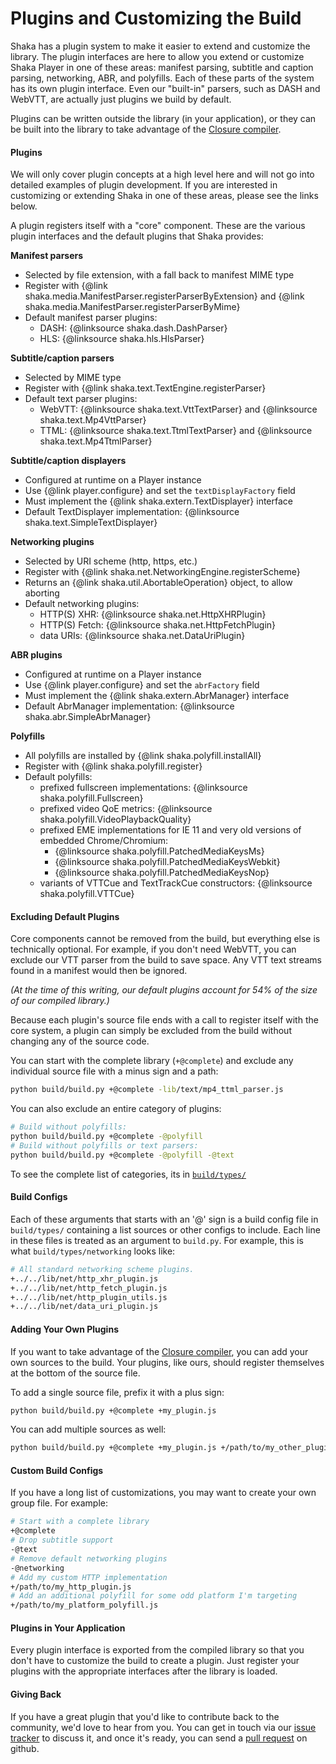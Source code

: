 # Plugins and Customizing the Build

Shaka has a plugin system to make it easier to extend and customize the
library. The plugin interfaces are here to allow you extend or customize Shaka
Player in one of these areas: manifest parsing, subtitle and caption parsing,
networking, ABR, and polyfills.  Each of these parts of the system has its own
plugin interface. Even our "built-in" parsers, such as DASH and WebVTT, are
actually just plugins we build by default.

Plugins can be written outside the library (in your application), or
they can be built into the library to take advantage of the [Closure compiler].

[Closure compiler]: https://github.com/google/closure-compiler


#### Plugins

We will only cover plugin concepts at a high level here and will not go into
detailed examples of plugin development.  If you are interested in customizing
or extending Shaka in one of these areas, please see the links below.

A plugin registers itself with a "core" component.  These are the various
plugin interfaces and the default plugins that Shaka provides:

__Manifest parsers__
  - Selected by file extension, with a fall back to manifest MIME type
  - Register with {@link shaka.media.ManifestParser.registerParserByExtension}
    and {@link shaka.media.ManifestParser.registerParserByMime}
  - Default manifest parser plugins:
    - DASH: {@linksource shaka.dash.DashParser}
    - HLS: {@linksource shaka.hls.HlsParser}

__Subtitle/caption parsers__
  - Selected by MIME type
  - Register with {@link shaka.text.TextEngine.registerParser}
  - Default text parser plugins:
    - WebVTT: {@linksource shaka.text.VttTextParser} and
      {@linksource shaka.text.Mp4VttParser}
    - TTML: {@linksource shaka.text.TtmlTextParser} and
      {@linksource shaka.text.Mp4TtmlParser}

__Subtitle/caption displayers__
  - Configured at runtime on a Player instance
  - Use {@link player.configure} and set the `textDisplayFactory` field
  - Must implement the {@link shaka.extern.TextDisplayer} interface
  - Default TextDisplayer implementation:
    {@linksource shaka.text.SimpleTextDisplayer}

__Networking plugins__
  - Selected by URI scheme (http, https, etc.)
  - Register with {@link shaka.net.NetworkingEngine.registerScheme}
  - Returns an {@link shaka.util.AbortableOperation} object, to allow aborting
  - Default networking plugins:
    - HTTP(S) XHR: {@linksource shaka.net.HttpXHRPlugin}
    - HTTP(S) Fetch: {@linksource shaka.net.HttpFetchPlugin}
    - data URIs: {@linksource shaka.net.DataUriPlugin}

__ABR plugins__
  - Configured at runtime on a Player instance
  - Use {@link player.configure} and set the `abrFactory` field
  - Must implement the {@link shaka.extern.AbrManager} interface
  - Default AbrManager implementation: {@linksource shaka.abr.SimpleAbrManager}

__Polyfills__
  - All polyfills are installed by {@link shaka.polyfill.installAll}
  - Register with {@link shaka.polyfill.register}
  - Default polyfills:
    - prefixed fullscreen implementations:
      {@linksource shaka.polyfill.Fullscreen}
    - prefixed video QoE metrics:
      {@linksource shaka.polyfill.VideoPlaybackQuality}
    - prefixed EME implementations for IE 11 and very old versions of embedded
      Chrome/Chromium:
      - {@linksource shaka.polyfill.PatchedMediaKeysMs}
      - {@linksource shaka.polyfill.PatchedMediaKeysWebkit}
      - {@linksource shaka.polyfill.PatchedMediaKeysNop}
    - variants of VTTCue and TextTrackCue constructors:
      {@linksource shaka.polyfill.VTTCue}


#### Excluding Default Plugins

Core components cannot be removed from the build, but everything else is
technically optional.  For example, if you don't need WebVTT, you can exclude
our VTT parser from the build to save space.  Any VTT text streams found in a
manifest would then be ignored.

*(At the time of this writing, our default plugins account for 54% of the size
of our compiled library.)*

Because each plugin's source file ends with a call to register itself with the
core system, a plugin can simply be excluded from the build without changing
any of the source code.

You can start with the complete library (`+@complete`) and exclude any
individual source file with a minus sign and a path:

```sh
python build/build.py +@complete -lib/text/mp4_ttml_parser.js
```

You can also exclude an entire category of plugins:

```sh
# Build without polyfills:
python build/build.py +@complete -@polyfill
# Build without polyfills or text parsers:
python build/build.py +@complete -@polyfill -@text
```

To see the complete list of categories, its in [`build/types/`](https://github.com/google/shaka-player/tree/master/build/types)

#### Build Configs

Each of these arguments that starts with an '@' sign is a build config file in
`build/types/` containing a list sources or other configs to include.  Each
line in these files is treated as an argument to `build.py`.  For example,
this is what `build/types/networking` looks like:

```sh
# All standard networking scheme plugins.
+../../lib/net/http_xhr_plugin.js
+../../lib/net/http_fetch_plugin.js
+../../lib/net/http_plugin_utils.js
+../../lib/net/data_uri_plugin.js
```


#### Adding Your Own Plugins

If you want to take advantage of the [Closure compiler], you can add your own
sources to the build.  Your plugins, like ours, should register themselves at
the bottom of the source file.

To add a single source file, prefix it with a plus sign:

```sh
python build/build.py +@complete +my_plugin.js
```

You can add multiple sources as well:

```sh
python build/build.py +@complete +my_plugin.js +/path/to/my_other_plugin.js
```


#### Custom Build Configs

If you have a long list of customizations, you may want to create your own
group file.  For example:

```sh
# Start with a complete library
+@complete
# Drop subtitle support
-@text
# Remove default networking plugins
-@networking
# Add my custom HTTP implementation
+/path/to/my_http_plugin.js
# Add an additional polyfill for some odd platform I'm targeting
+/path/to/my_platform_polyfill.js
```


#### Plugins in Your Application

Every plugin interface is exported from the compiled library so that you don't
have to customize the build to create a plugin.  Just register your plugins
with the appropriate interfaces after the library is loaded.


#### Giving Back

If you have a great plugin that you'd like to contribute back to the community,
we'd love to hear from you.  You can get in touch via our [issue tracker][] to
discuss it, and once it's ready, you can send a [pull request][] on github.

[issue tracker]: https://github.com/google/shaka-player/issues/new/choose
[pull request]: https://github.com/google/shaka-player/pull/new/master
